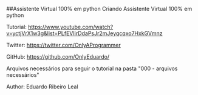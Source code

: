 ##Assistente Virtual 100% em python Criando Assistente Virtual 100% em python

Tutorial: https://www.youtube.com/watch?v=yctjVrX1w3g&list=PLfEVIirDdaPsJr2mJeyqcqxo7HxkGVmnz

Twitter: https://twitter.com/OnlyAProgrammer

GitHub: https://github.com/OnlyEduardo/

Arquivos necessários para seguir o tutorial na pasta "000 - arquivos necessários"

Author: Eduardo Ribeiro Leal
